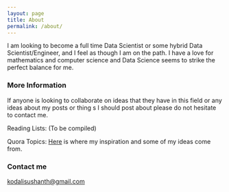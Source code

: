```yaml
---
layout: page
title: About
permalink: /about/
---
```


I am looking to become a full time Data Scientist or some hybrid Data Scientist/Engineer, and I feel as though I am on the path. I have a love for mathematics and computer science and Data Science seems to strike the perfect balance for me.

### More Information

 If anyone is looking to collaborate on ideas that they have in this field or any ideas about my posts or thing s I should post about please do not hesitate to contact me.
 
Reading Lists: (To be compiled)

Quora Topics: [Here](http://www.quora.com/How-do-I-become-a-data-scientist) is where my inspiration and some of my ideas come from.

### Contact me

[kodalisushanth@gmail.com](mailto:email@domain.com)
